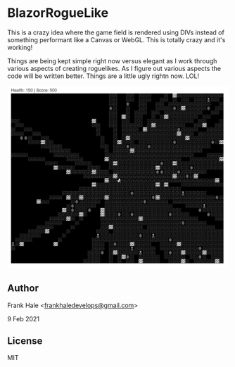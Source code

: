 # BlazorRogueLike

This is a crazy idea where the game field is rendered using DIVs instead of
something performant like a Canvas or WebGL. This is totally crazy and it's
working!

Things are being kept simple right now versus elegant as I work through various
aspects of creating roguelikes. As I figure out various aspects the code will
be written better. Things are a little ugly rightn now. LOL!

![Demo](screenshots/demo.png)
## Author

Frank Hale &lt;frankhaledevelops@gmail.com&gt;

9 Feb 2021

## License

MIT